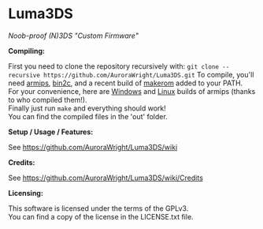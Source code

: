 # Luma3DS
*Noob-proof (N)3DS "Custom Firmware"*

**Compiling:**

First you need to clone the repository recursively with: ```git clone --recursive https://github.com/AuroraWright/Luma3DS.git```
To compile, you'll need [armips](https://github.com/Kingcom/armips), [bin2c](https://sourceforge.net/projects/bin2c/), and a recent build of [makerom](https://github.com/profi200/Project_CTR) added to your PATH.  
For your convenience, here are [Windows](http://www91.zippyshare.com/v/ePGpjk9r/file.html) and [Linux](https://mega.nz/#!uQ1T1IAD!Q91O0e12LXKiaXh_YjXD3D5m8_W3FuMI-hEa6KVMRDQ) builds of armips (thanks to who compiled them!).  
Finally just run ```make``` and everything should work!  
You can find the compiled files in the 'out' folder.

**Setup / Usage / Features:**

See https://github.com/AuroraWright/Luma3DS/wiki

**Credits:**
 
See https://github.com/AuroraWright/Luma3DS/wiki/Credits

**Licensing:**

This software is licensed under the terms of the GPLv3.  
You can find a copy of the license in the LICENSE.txt file.
